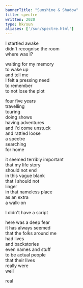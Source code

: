 ```yaml
---
bannerTitle: "Sunshine & Shadow" 
title: spectre
written: 2020
type: hk/sun
aliases: ['/sun/spectre.html']
---
```



I startled awake  
didn't recognise the room  
where was I?


waiting for my memory  
to wake up  
and tell me  
I felt a pressing need  
to remember  
to not lose the plot


four five years  
travelling  
touring  
doing shows  
having adventures  
and I'd come unstuck  
and rattled loose  
a spectre  
searching  
for home


it seemed terribly important  
that my life story  
should not end  
in this vague blank  
that I should not  
linger  
in that nameless place  
as an extra  
a walk-on


I didn't have a script  


here was a deep fear  
it has always seemed  
that the folks around me  
had lives  
and backstories  
even names and stuff  
to be actual people  
that their lives  
really were  
well


real
